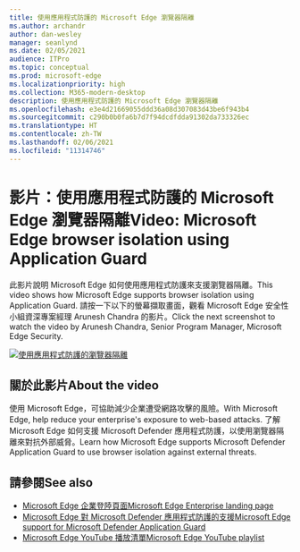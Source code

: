 ```yaml
---
title: 使用應用程式防護的 Microsoft Edge 瀏覽器隔離
ms.author: archandr
author: dan-wesley
manager: seanlynd
ms.date: 02/05/2021
audience: ITPro
ms.topic: conceptual
ms.prod: microsoft-edge
ms.localizationpriority: high
ms.collection: M365-modern-desktop
description: 使用應用程式防護的 Microsoft Edge 瀏覽器隔離
ms.openlocfilehash: e3e4d21669055ddd36a08d307083d43be6f943b4
ms.sourcegitcommit: c290b0b0fa6b7d7f94dcdfdda91302da733326ec
ms.translationtype: HT
ms.contentlocale: zh-TW
ms.lasthandoff: 02/06/2021
ms.locfileid: "11314746"
---
```

# <span data-ttu-id="cffa6-103">影片：使用應用程式防護的 Microsoft Edge 瀏覽器隔離</span><span class="sxs-lookup"><span data-stu-id="cffa6-103">Video: Microsoft Edge browser isolation using Application Guard</span></span>

<span data-ttu-id="cffa6-104">此影片說明 Microsoft Edge 如何使用應用程式防護來支援瀏覽器隔離。</span><span class="sxs-lookup"><span data-stu-id="cffa6-104">This video shows how Microsoft Edge supports browser isolation using Application Guard.</span></span> <span data-ttu-id="cffa6-105">請按一下以下的螢幕擷取畫面，觀看 Microsoft Edge 安全性小組資深專案經理 Arunesh Chandra 的影片。</span><span class="sxs-lookup"><span data-stu-id="cffa6-105">Click the next screenshot to watch the video by Arunesh Chandra, Senior Program Manager, Microsoft Edge Security.</span></span>

[![使用應用程式防護的瀏覽器隔離]( media/microsoft-edge-video-security-application-guard/0.png)](http://www.youtube.com/watch?v=zQjaRqNXMqw "Browser isolation using Application Guard")

## <span data-ttu-id="cffa6-107">關於此影片</span><span class="sxs-lookup"><span data-stu-id="cffa6-107">About the video</span></span>

<span data-ttu-id="cffa6-108">使用 Microsoft Edge，可協助減少企業遭受網路攻擊的風險。</span><span class="sxs-lookup"><span data-stu-id="cffa6-108">With Microsoft Edge, help reduce your enterprise's exposure to web-based attacks.</span></span> <span data-ttu-id="cffa6-109">了解 Microsoft Edge 如何支援 Microsoft Defender 應用程式防護，以使用瀏覽器隔離來對抗外部威脅。</span><span class="sxs-lookup"><span data-stu-id="cffa6-109">Learn how Microsoft Edge supports Microsoft Defender Application Guard to use browser isolation against external threats.</span></span>

## <span data-ttu-id="cffa6-110">請參閱</span><span class="sxs-lookup"><span data-stu-id="cffa6-110">See also</span></span>

- [<span data-ttu-id="cffa6-111">Microsoft Edge 企業登陸頁面</span><span class="sxs-lookup"><span data-stu-id="cffa6-111">Microsoft Edge Enterprise landing page</span></span>](https://aka.ms/EdgeEnterprise)
- [<span data-ttu-id="cffa6-112">Microsoft Edge 對 Microsoft Defender 應用程式防護的支援</span><span class="sxs-lookup"><span data-stu-id="cffa6-112">Microsoft Edge support for Microsoft Defender Application Guard</span></span>](microsoft-edge-security-windows-defender-application-guard.md)
- [<span data-ttu-id="cffa6-113">Microsoft Edge YouTube 播放清單</span><span class="sxs-lookup"><span data-stu-id="cffa6-113">Microsoft Edge YouTube playlist</span></span>](https://www.youtube.com/playlist?list=PLXtHYVsvn_b-uXh1tMeYpT-0iD8tD3tFy)